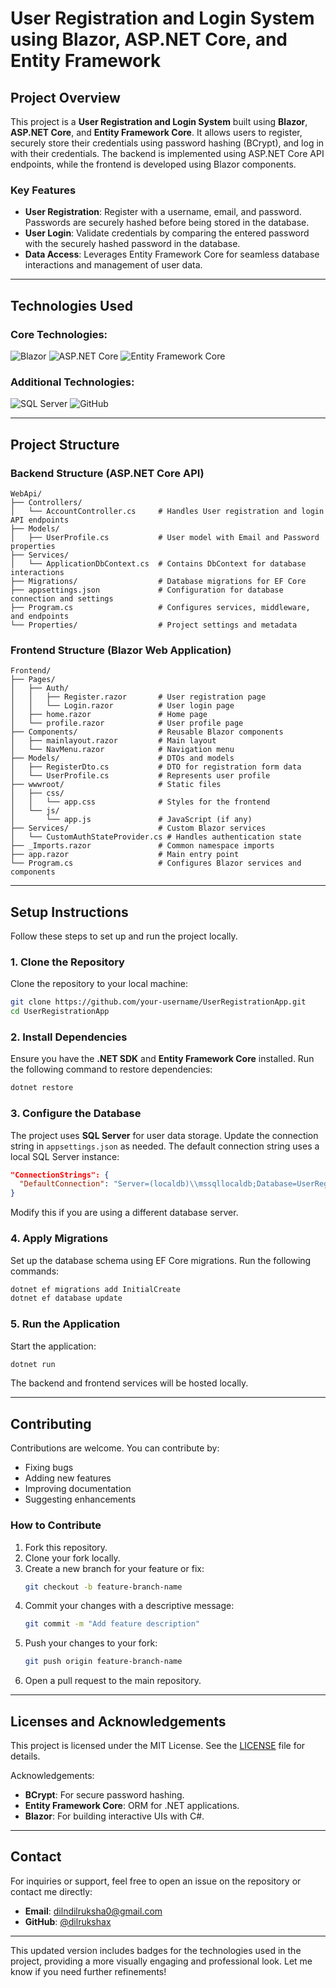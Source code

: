 # **User Registration and Login System using Blazor, ASP.NET Core, and Entity Framework**

## **Project Overview**

This project is a **User Registration and Login System** built using **Blazor**, **ASP.NET Core**, and **Entity Framework Core**. It allows users to register, securely store their credentials using password hashing (BCrypt), and log in with their credentials. The backend is implemented using ASP.NET Core API endpoints, while the frontend is developed using Blazor components.

### **Key Features**
- **User Registration**: Register with a username, email, and password. Passwords are securely hashed before being stored in the database.
- **User Login**: Validate credentials by comparing the entered password with the securely hashed password in the database.
- **Data Access**: Leverages Entity Framework Core for seamless database interactions and management of user data.

---

## **Technologies Used**

### Core Technologies:
![Blazor](https://img.shields.io/badge/Blazor-512BD4?style=for-the-badge&logo=blazor&logoColor=white)
![ASP.NET Core](https://img.shields.io/badge/ASP.NET_Core-512BD4?style=for-the-badge&logo=.net&logoColor=white)
![Entity Framework Core](https://img.shields.io/badge/Entity_Framework_Core-512BD4?style=for-the-badge&logo=.net&logoColor=white)

### Additional Technologies:
![SQL Server](https://img.shields.io/badge/SQL_Server-CC2927?style=for-the-badge&logo=microsoft-sql-server&logoColor=white)
![GitHub](https://img.shields.io/badge/GitHub-181717?style=for-the-badge&logo=github&logoColor=white)

---

## **Project Structure**

### **Backend Structure (ASP.NET Core API)**

```
WebApi/
├── Controllers/
│   └── AccountController.cs     # Handles User registration and login API endpoints
├── Models/
│   ├── UserProfile.cs           # User model with Email and Password properties
├── Services/
│   └── ApplicationDbContext.cs  # Contains DbContext for database interactions
├── Migrations/                  # Database migrations for EF Core
├── appsettings.json             # Configuration for database connection and settings
├── Program.cs                   # Configures services, middleware, and endpoints
└── Properties/                  # Project settings and metadata
```

### **Frontend Structure (Blazor Web Application)**

```
Frontend/
├── Pages/
│   ├── Auth/
│   │   ├── Register.razor       # User registration page
│   │   └── Login.razor          # User login page
│   ├── home.razor               # Home page
│   └── profile.razor            # User profile page
├── Components/                  # Reusable Blazor components
│   ├── mainlayout.razor         # Main layout
│   └── NavMenu.razor            # Navigation menu
├── Models/                      # DTOs and models
│   ├── RegisterDto.cs           # DTO for registration form data
│   └── UserProfile.cs           # Represents user profile
├── wwwroot/                     # Static files
│   ├── css/
│   │   └── app.css              # Styles for the frontend
│   └── js/
│       └── app.js               # JavaScript (if any)
├── Services/                    # Custom Blazor services
│   └── CustomAuthStateProvider.cs # Handles authentication state
├── _Imports.razor               # Common namespace imports
├── app.razor                    # Main entry point
└── Program.cs                   # Configures Blazor services and components
```

---

## **Setup Instructions**

Follow these steps to set up and run the project locally.

### **1. Clone the Repository**

Clone the repository to your local machine:

```bash
git clone https://github.com/your-username/UserRegistrationApp.git
cd UserRegistrationApp
```

### **2. Install Dependencies**

Ensure you have the **.NET SDK** and **Entity Framework Core** installed. Run the following command to restore dependencies:

```bash
dotnet restore
```

### **3. Configure the Database**

The project uses **SQL Server** for user data storage. Update the connection string in `appsettings.json` as needed. The default connection string uses a local SQL Server instance:

```json
"ConnectionStrings": {
  "DefaultConnection": "Server=(localdb)\\mssqllocaldb;Database=UserRegistrationDB;Trusted_Connection=True;MultipleActiveResultSets=true"
}
```

Modify this if you are using a different database server.

### **4. Apply Migrations**

Set up the database schema using EF Core migrations. Run the following commands:

```bash
dotnet ef migrations add InitialCreate
dotnet ef database update
```

### **5. Run the Application**

Start the application:

```bash
dotnet run
```

The backend and frontend services will be hosted locally.

---

## **Contributing**

Contributions are welcome. You can contribute by:

- Fixing bugs
- Adding new features
- Improving documentation
- Suggesting enhancements

### **How to Contribute**

1. Fork this repository.
2. Clone your fork locally.
3. Create a new branch for your feature or fix:
   ```bash
   git checkout -b feature-branch-name
   ```
4. Commit your changes with a descriptive message:
   ```bash
   git commit -m "Add feature description"
   ```
5. Push your changes to your fork:
   ```bash
   git push origin feature-branch-name
   ```
6. Open a pull request to the main repository.

---

## **Licenses and Acknowledgements**

This project is licensed under the MIT License. See the [LICENSE](LICENSE) file for details.

Acknowledgements:
- **BCrypt**: For secure password hashing.
- **Entity Framework Core**: ORM for .NET applications.
- **Blazor**: For building interactive UIs with C#.

---

## **Contact**

For inquiries or support, feel free to open an issue on the repository or contact me directly:

- **Email**: dilndilruksha0@gmail.com
- **GitHub**: [@dilrukshax](https://github.com/dilrukshax)

---

This updated version includes badges for the technologies used in the project, providing a more visually engaging and professional look. Let me know if you need further refinements!
